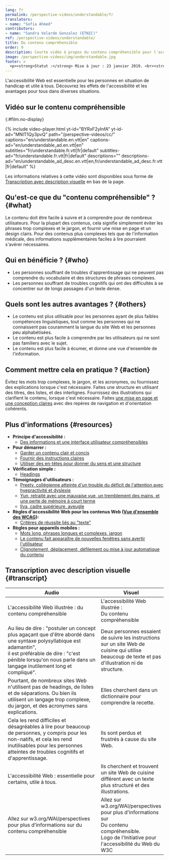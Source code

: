 ```yaml
---
lang: fr
permalink: /perspective-videos/understandable/fr
translators: 
- name: "Sofia Ahmed"
contributors:
- name: "Sandra Velarde Gonzalez (ETNIC)"
ref: /perspective-videos/understandable/
title: Du contenu compréhensible
order: 9
description: Courte vidéo à propos du contenu compréhensible pour l'accessibilité Web - de quoi s'agit-il, qui en bénéficie, et comment mettre cela en pratique.
image: /perspective-videos/img/understandable.jpg
footer: >
  <p><strong>Statut :</strong> Mise à jour : 23 janvier 2019. <br><strong>Rédacteur et chef du projet :</strong> <a href="https://www.w3.org/People/shadi">Shadi Abou-Zahra</a>. Développé par le <a href="https://www.w3.org/WAI/EO/">Groupe de travail Éducation et Promotion</a> avec le soutien du projet <a href="https://www.w3.org/WAI/DEV/">WAI-DEV</a> financé par la Commission européenne (CE)<a href="./acknowledgements/">Remerciements</a>.</p>
---
```


L'accessibilité Web est essentielle pour les personnes en situation de handicap et utile à tous. Découvrez les effets de l'accessibilité et les avantages pour tous dans diverses situations.

## Vidéo sur le contenu compréhensible
{:#film.no-display}

{% include video-player.html
    yt-id="BYRxF2yInfA"
    yt-id-ad="MNlT1Qy3pvQ"
    path="/perspective-videos/cc/"
    captions="en/understandable.en.vtt|en"
    captions-ad="en/understandable_ad.en.vtt|en"
    subtitles="fr/understandable.fr.vtt|fr|default"
    subtitles-ad="fr/understandable.fr.vtt|fr|default"
    descriptions=""
    descriptions-ad="en/understandable_ad_desc.en.vtt|en,fr/understandable_ad_desc.fr.vtt|fr|default"
%}

Les informations relatives à cette vidéo sont disponibles sous forme de [Transcription avec description visuelle](#transcript) en bas de la page.

Qu'est-ce que du "contenu compréhensible" ? {#what}
---------------------------------

Le contenu doit être facile à suivre et à comprendre pour de nombreux utilisateurs. Pour la plupart des contenus, cela signifie simplement éviter les phrases trop complexes et le jargon, et fournir une mise en page et un design clairs. Pour des contenus plus complexes tels que de l'information médicale, des informations supplémentaires faciles à lire pourraient s'avérer nécessaires.

Qui en bénéficie ? {#who}
----------------------------

-   Les personnes souffrant de troubles d'apprentissage qui ne peuvent pas comprendre du vocabulaire et des structures de phrases complexes.
-   Les personnes souffrant de troubles cognitifs qui ont des difficultés à se concentrer sur de longs passages d'un texte dense.

Quels sont les autres avantages ? {#others}
---------------------------------

-   Le contenu est plus utilisable pour les personnes ayant de plus faibles compétences linguistiques, tout comme les personnes qui ne connaissent pas couramment la langue du site Web et les personnes peu alphabétisées.
-   Le contenu est plus facile à comprendre par les utilisateurs qui ne sont pas familiers avec le sujet.
-   Le contenu est plus facile à écumer, et donne une vue d'ensemble de l'information.

Comment mettre cela en pratique ? {#action}
--------------------------------------

Évitez les mots trop complexes, le jargon, et les acronymes, ou fournissez des explications lorsque c'est nécessaire. Faites une structure en utilisant des titres, des listes, et des interlignes. Fournissez des illustrations qui clarifient le contenu, lorsque c'est nécessaire. Faites [une mise en page et une conception claires](/perspective-videos/layout/) avec des repères de navigation et d'orientation cohérents.

Plus d'informations {#resources}
----------

-   **Principe d'accessibilité :**
    -   [Des informations et une interface utilisateur compréhensibles](/fundamentals/accessibility-principles/#understandable)
-   **Pour démarrer :**
    -   [Garder un contenu clair et concis](/tips/writing/#keep-content-clear-and-concise) 
    -   [Fournir des instructions claires](/tips/writing/#provide-clear-instructions) 
    -   [Utiliser des en-têtes pour donner du sens et une structure](/tips/writing/#use-headings-to-convey-meaning-and-structure) 
-   **Vérification simple :**
    -   [Headings](/test-evaluate/preliminary/#headings) 
-   **Témoignages d'utilisateurs :**
    -   [Preety, collégienne atteinte d'un trouble du déficit de l'attention avec hyepractivité et dyslexie](/people-use-web/user-stories/#classroomstudent)
    -   [Yun, retraité avec une mauvaise vue, un tremblement des mains, et une perte de mémoire à court terme](/people-use-web/user-stories/#retiree)
    -   [Ilya, cadre supérieure, aveugle](/people-use-web/user-stories/#supermarketassistant)
-   **Règles d'accessibilité Web pour les contenus Web ([Vue d'ensemble des WCAG](/standards-guidelines/wcag/)):**
    -   [Critères de réussite liés au "texte"](https://www.w3.org/WAI/WCAG21/quickref/?tags=text) 
-   **Règles pour appareils mobiles :**
    -   [Mots long, phrases longues et complexes, jargon](/standards-guidelines/shared-experiences/#complex) 
    -   [Le contenu fait apparaître de nouvelles fenêtres sans avertir l'utilisateur](/standards-guidelines/shared-experiences/#popups) 
    -   [Clignotement, déplacement, défilement ou mise à jour automatique du contenu](/standards-guidelines/shared-experiences/#dynamic) 

## Transcription avec description visuelle {#transcript}

 <table>
  <thead>
    <tr>
      <th width="65%">Audio</th>
      <th>Visuel</th>
    </tr>
  </thead>
  <tbody>
    <tr>
      <td>L'accessibilité Web illustrée : du contenu compréhensible</td>
      <td>L'accessibilité Web illustrée :<br>
        Du contenu compréhensible</td>
    </tr>
    <tr>
      <td>Au lieu de dire : &quot;postuler un concept plus agaçant que d'être abordé dans une syntaxe polysyllabique est adamantin&quot;,<br>
        il est préférable de dire : &quot;c'est pénible lorsqu'on nous parle dans un langage inutilement long et compliqué&quot;.</td>
      <td>Deux personnes essaient de suivre les instructions sur un site Web de cuisine qui utilise beaucoup de texte et pas d'illustration ni de structure.</td>
    </tr>
    <tr>
      <td>Pourtant, de nombreux sites Web n'utilisent pas de headings, de listes et de séparations. Ou bien ils utilisent un langage trop complexe, du jargon, et des acronymes sans explications.</td>
      <td>Elles cherchent dans un dictionnaire pour comprendre la recette.</td>
    </tr>
    <tr>
      <td>Cela les rend difficiles et désagréables à lire pour beaucoup de personnes, y compris pour les non-natifs, et cela les rend inutilisables pour les personnes atteintes de troubles cognitifs et d'apprentissage.</td>
      <td>Ils sont perdus et frustrés à cause du site Web.</td>
    </tr>
    <tr>
      <td>L'accessibilité Web : essentielle pour certains, utile à tous.</td>
      <td>Ils cherchent et trouvent un site Web de cuisine différent avec un texte plus structuré et des illustrations.</td>
    </tr>
    <tr>
      <td>Allez sur w3.org/WAI/perspectives pour plus d'informations sur du contenu compréhensible</td>
      <td>Allez sur<br>
        w3.org/WAI/perspectives<br>
        pour plus d'informations sur<br>
        Du contenu compréhensible.<br>
        Logo de l'Initiative pour l'accessibilité du Web du W3C</td>
    </tr>
  </tbody>
</table>
